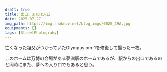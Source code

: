 ```yaml
---
draft: true
title: 出口、または入口
date: 2025-07-27
img_path: https://img.rhoknov.net/blog_imgs/0020_19A.jpg
equipments: []
tags: [StreetPhotograhy]
---
```


亡くなった祖父がつかっていたOlympus om-1を修復して撮った一枚。

このホームは万博の会場がある夢洲駅のホームであるが、駅からの出口であるのと同時にまた、夢への入り口でもあると思う。
